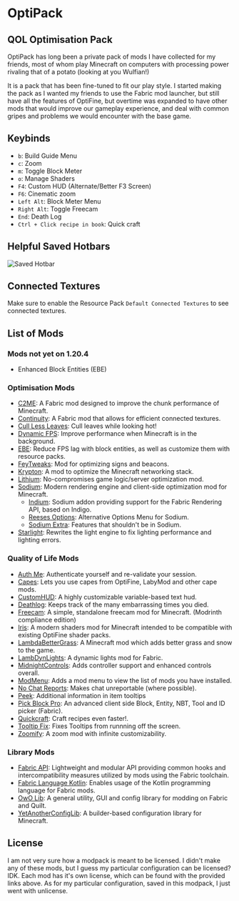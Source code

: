 # OptiPack
## QOL Optimisation Pack

OptiPack has long been a private pack of mods I have collected for my friends, most of whom play Minecraft on computers with processing power rivaling that of a potato (looking at you Wulfian!)

It is a pack that has been fine-tuned to fit our play style. I started making the pack as I wanted my friends to use the Fabric mod launcher, but still have all the features of OptiFine, but overtime was expanded to have other mods that would improve our gameplay experience, and deal with common gripes and problems we would encounter with the base game.

## Keybinds
- `b`: Build Guide Menu
- `c`: Zoom
- `m`: Toggle Block Meter
- `o`: Manage Shaders
- `F4`: Custom HUD (Alternate/Better F3 Screen)
- `F6`: Cinematic zoom
- `Left Alt`: Block Meter Menu
- `Right Alt`: Toggle Freecam
- `End`: Death Log
- `Ctrl + Click recipe in book`: Quick craft

## Helpful Saved Hotbars
![Saved Hotbar](https://i.imgur.com/qB9sy95.png)

## Connected Textures
Make sure to enable the Resource Pack `Default Connected Textures` to see connected textures.

## List of Mods
### Mods not yet on 1.20.4
- Enhanced Block Entities (EBE)

### Optimisation Mods
- [C2ME](https://modrinth.com/mod/c2me-fabric): A Fabric mod designed to improve the chunk performance of Minecraft.
- [Continuity](https://modrinth.com/mod/continuity): A Fabric mod that allows for efficient connected textures.
- [Cull Less Leaves](https://modrinth.com/mod/cull-less-leaves): Cull leaves while looking hot!
- [Dynamic FPS](https://modrinth.com/mod/dynamic-fps): Improve performance when Minecraft is in the background.
- [EBE](https://modrinth.com/mod/ebe): Reduce FPS lag with block entities, as well as customize them with resource packs.
- [FeyTweaks](https://modrinth.com/mod/feytweaks): Mod for optimizing signs and beacons.
- [Krypton](https://modrinth.com/mod/krypton): A mod to optimize the Minecraft networking stack.
- [Lithium](https://modrinth.com/mod/lithium): No-compromises game logic/server optimization mod.
- [Sodium](https://modrinth.com/mod/sodium): Modern rendering engine and client-side optimization mod for Minecraft.
  - [Indium](https://modrinth.com/mod/indium): Sodium addon providing support for the Fabric Rendering API, based on Indigo.
  - [Reeses Options](https://modrinth.com/mod/reeses-sodium-options): Alternative Options Menu for Sodium.
  - [Sodium Extra](https://modrinth.com/mod/sodium-extra): Features that shouldn't be in Sodium.
- [Starlight](https://modrinth.com/mod/starlight): Rewrites the light engine to fix lighting performance and lighting errors.

### Quality of Life Mods
- [Auth Me](https://modrinth.com/mod/auth-me): Authenticate yourself and re-validate your session.
- [Capes](https://modrinth.com/mod/capes): Lets you use capes from OptiFine, LabyMod and other cape mods.
- [CustomHUD](https://modrinth.com/mod/customhud): A highly customizable variable-based text hud.
- [Deathlog](https://modrinth.com/mod/deathlog): Keeps track of the many embarrassing times you died.
- [Freecam](https://modrinth.com/mod/freecam): A simple, standalone freecam mod for Minecraft. (Modrinth compliance edition)
- [Iris](https://modrinth.com/mod/iris): A modern shaders mod for Minecraft intended to be compatible with existing OptiFine shader packs.
- [LambdaBetterGrass](https://modrinth.com/mod/lambdabettergrass): A Minecraft mod which adds better grass and snow to the game.
- [LambDynLights](https://modrinth.com/mod/lambdynamiclights): A dynamic lights mod for Fabric.
- [MidnightControls](https://modrinth.com/mod/midnightcontrols): Adds controller support and enhanced controls overall.
- [ModMenu](https://modrinth.com/mod/modmenu): Adds a mod menu to view the list of mods you have installed.
- [No Chat Reports](https://modrinth.com/mod/no-chat-reports): Makes chat unreportable (where possible).
- [Peek](https://modrinth.com/mod/peek): Additional information in item tooltips
- [Pick Block Pro](https://modrinth.com/mod/pick-block-pro): An advanced client side Block, Entity, NBT, Tool and ID picker (Fabric).
- [Quickcraft](https://modrinth.com/mod/quickcraft): Craft recipes even faster!.
- [Tooltip Fix](https://modrinth.com/mod/tooltipfix): Fixes Tooltips from runnning off the screen.
- [Zoomify](https://modrinth.com/mod/zoomify): A zoom mod with infinite customizability.

### Library Mods
- [Fabric API](https://modrinth.com/mod/fabric-api): Lightweight and modular API providing common hooks and intercompatibility measures utilized by mods using the Fabric toolchain.
- [Fabric Language Kotlin](https://modrinth.com/mod/fabric-language-kotlin): Enables usage of the Kotlin programming language for Fabric mods.
- [OwO Lib](https://modrinth.com/mod/owo-lib): A general utility, GUI and config library for modding on Fabric and Quilt.
- [YetAnotherConfigLib](https://modrinth.com/mod/yacl): A builder-based configuration library for Minecraft.

## License
I am not very sure how a modpack is meant to be licensed. I didn't make any of these mods, but I guess my particular configuration can be licensed? IDK. Each mod has it's own license, which can be found with the provided links above. As for my particular configuration, saved in this modpack, I just went with unlicense.
